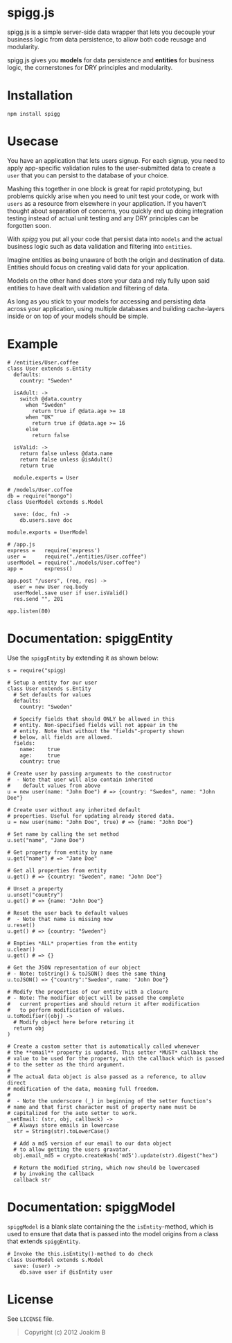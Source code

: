 spigg.js
============
spigg.js is a simple server-side data wrapper that lets you decouple
your business logic from data persistence, to allow both code reusage and 
modularity.

spigg.js gives you **models** for data persistence and **entities** for
business logic, the cornerstones for DRY principles and modularity.


Installation
============
	
	npm install spigg


Usecase
============
You have an application that lets users signup. For each signup, you need to
apply app-specific validation rules to the user-submitted data to create a
`user` that you can persist to the database of your choice.

Mashing this together in one block is great for rapid prototyping, but problems
quickly arise when you need to unit test your code, or work with `users` as
a resource from elsewhere in your application.
If you haven't thought about separation of concerns, you quickly end up doing
integration testing instead of actual unit testing and any DRY principles
can be forgotten soon.

With *spigg* you put all your code that persist data into `models` and the
actual business logic such as data validation and filtering into `entities`. 

Imagine entities as being unaware of both the origin and destination of data.
Entities should focus on creating valid data for your application.

Models on the other hand does store your data and rely fully upon said 
entities to have dealt with validation and filtering of data. 

As long as you stick to your models for accessing and persisting data across
your application, using multiple databases and building cache-layers inside
or on top of your models should be simple.

 
Example
============
	# /entities/User.coffee
	class User extends s.Entity
	  defaults: 
	    country: "Sweden"
	    
	  isAdult: ->
	    switch @data.country
	      when "Sweden"
	        return true if @data.age >= 18
	      when "UK"
	        return true if @data.age >= 16        
	      else 
	        return false
	
	  isValid: ->
	    return false unless @data.name
	    return false unless @isAdult()
	    return true
	  
	  module.exports = User
	  
	# /models/User.coffee
	db = require("mongo")
	class UserModel extends s.Model
   
      save: (doc, fn) ->
        db.users.save doc

	module.exports = UserModel

	# /app.js
	express =   require('express')
    user =      require("./entities/User.coffee")
	userModel = require("./models/User.coffee")
	app =       express()
	
	app.post "/users", (req, res) ->
	  user = new User req.body
	  userModel.save user if user.isValid() 
	  res.send "", 201

    app.listen(80)


Documentation: spiggEntity
============
Use the `spiggEntity` by extending it as shown below:

	
	s = require("spigg)
	
	# Setup a entity for our user
	class User extends s.Entity
	  # Set defaults for values
	  defaults:
	    country: "Sweden"
	    
	  # Specify fields that should ONLY be allowed in this
	  # entity. Non-specified fields will not appear in the
	  # entity. Note that without the "fields"-property shown
	  # below, all fields are allowed.
	  fields:
	  	name:    true
	  	age:     true
	  	country: true
	    
	# Create user by passing arguments to the constructor 
	#  - Note that user will also contain inherited 
	#    default values from above
	u = new user(name: "John Doe") # => {country: "Sweden", name: "John Doe"}
	
	# Create user without any inherited default
	# properties. Useful for updating already stored data.
	u = new user(name: "John Doe", true) # => {name: "John Doe"}
	
	# Set name by calling the set method
	u.set("name", "Jane Doe")
    
    # Get property from entity by name
    u.get("name") # => "Jane Doe"
    
    # Get all properties from entity
    u.get() # => {country: "Sweden", name: "John Doe"}
    
    # Unset a property
    u.unset("country")
    u.get() # => {name: "John Doe"}
    
    # Reset the user back to default values
    #  - Note that name is missing now
    u.reset()
    u.get() # => {country: "Sweden"}

    # Empties *ALL* properties from the entity
    u.clear()
    u.get() # => {}
    
    # Get the JSON representation of our object
    # - Note: toString() & toJSON() does the same thing
    u.toJSON() => {"country":"Sweden", name: "John Doe"}
    
    # Modify the properties of our entity with a closure
    # - Note: The modifier object will be passed the complete
    #   current properties and should return it after modification
    #   to perform modification of values.
    u.toModifier((obj) ->
      # Modify object here before returing it
      return obj
    )

    # Create a custom setter that is automatically called whenever
    # the **email** property is updated. This setter *MUST* callback the
    # value to be used for the property, with the callback which is passed
    # to the setter as the third argument.
    #
    # The actual data object is also passed as a reference, to allow direct 
    # modification of the data, meaning full freedom.  
    #
    #  - Note the underscore (_) in beginning of the setter function's
    # name and that first character must of property name must be
    # capitalized for the auto setter to work.
	_setEmail: (str, obj, callback) ->
	  # Always store emails in lowercase
	  str = String(str).toLowerCase()
	  
	  # Add a md5 version of our email to our data object
	  # to allow getting the users gravatar.
	  obj.email_md5 = crypto.createHash('md5').update(str).digest("hex")
	   
	  # Return the modified string, which now should be lowercased
	  # by invoking the callback
	  callback str 

Documentation: spiggModel
============
`spiggModel` is a blank slate containing the the `isEntity`-method,
which is used to ensure that data that is passed into the model origins
from a class that extends `spiggEntity`.
 
	# Invoke the this.isEntity()-method to do check
	class UserModel extends s.Model
	  save: (user) ->
      	db.save user if @isEntity user


License
============
See `LICENSE` file.

> Copyright (c) 2012 Joakim B

